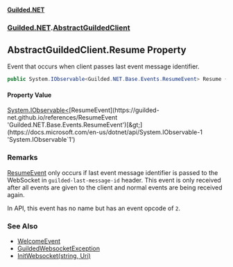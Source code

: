 
#### [Guilded.NET](Guilded_NET 'Guilded.NET')
### [Guilded.NET](Guilded_NET#Guilded_NET 'Guilded.NET').[AbstractGuildedClient](AbstractGuildedClient 'Guilded.NET.AbstractGuildedClient')
## AbstractGuildedClient.Resume Property

Event that occurs when client passes last event message identifier.
```csharp
public System.IObservable<Guilded.NET.Base.Events.ResumeEvent> Resume { get; }
```


#### Property Value
[System.IObservable&lt;](https://docs.microsoft.com/en-us/dotnet/api/System.IObservable-1 'System.IObservable`1')[ResumeEvent](https://guilded-net.github.io/references/ResumeEvent 'Guilded.NET.Base.Events.ResumeEvent')[&gt;](https://docs.microsoft.com/en-us/dotnet/api/System.IObservable-1 'System.IObservable`1')

### Remarks
  
[ResumeEvent](https://guilded-net.github.io/references/ResumeEvent 'Guilded.NET.Base.Events.ResumeEvent') only occurs if last event message identifier is passed to the WebSocket in `guilded-last-message-id` header. This event is only received after all events are given to the client and normal events are being received again.  
  
In API, this event has no name but has an event opcode of `2`.

### See Also
- [WelcomeEvent](https://guilded-net.github.io/references/WelcomeEvent 'Guilded.NET.Base.Events.WelcomeEvent')
- [GuildedWebsocketException](https://guilded-net.github.io/references/GuildedWebsocketException 'Guilded.NET.Base.GuildedWebsocketException')
- [InitWebsocket(string, Uri)](https://guilded-net.github.io/references/BaseGuildedClient_InitWebsocket(string_Uri) 'Guilded.NET.Base.BaseGuildedClient.InitWebsocket(System.String,System.Uri)')